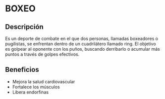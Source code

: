 # BOXEO

## Descripción
Es un deporte de combate en el que dos personas, llamadas boxeadores o pugilistas, se enfrentan dentro de un cuadrilátero llamado ring. El objetivo es golpear al oponente con los puños, buscando derribarlo o acumular más puntos a través de golpes efectivos. 

## Beneficios
- Mejora la salud cardiovascular
- Fortalece los músculos
- Libera endorfinas

